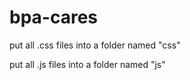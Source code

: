 # bpa-cares
<p>put all .css files into a folder named "css"</p>
<p>put all .js files into a folder named "js"</p>

